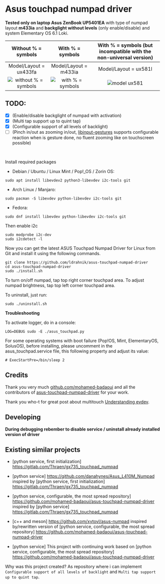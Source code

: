 # Asus touchpad numpad driver

**Tested only on laptop Asus ZenBook UP5401EA** with type of numpad layout **m433ia** and **backglight without levels** (only enable/disable) and system Elementary OS 6.1 Loki.

| Without % = symbols             |  With % = symbols       |  With % = symbols (but incompatible with the non-universal version) |
|:-------------------------:|:-------------------------:|:-------------------------:|
| Model/Layout = ux433fa          | Model/Layout = m433ia   | Model/Layout = ux581l |
| ![without % = symbols](https://github.com/ldrahnik/asus-touchpad-numpad-driver/blob/master/images/Asus-ZenBook-UX433FA.jpg)  |  ![with % = symbols](https://github.com/ldrahnik/asus-touchpad-numpad-driver/blob/master/images/Asus-ZenBook-UP5401EA.png) | ![model ux581](https://github.com/ldrahnik/asus-touchpad-numpad-driver/blob/master/images/Asus-ZenBook-UX581l.jpg) |


## TODO:

- [x] (Enable/disable backglight of numpad with activation)
- [x] (Multi tap support up to quint tap)
- [x] (Configurable support of all levels of backlight)
- [ ] (Pinch in/out as zooming in/out, [libinput-gestures](https://github.com/bulletmark/libinput-gestures) supports configurable reaction when is gesture done, no fluent zooming like on touchscreen possible)

<br/>

Install required packages

- Debian / Ubuntu / Linux Mint / Pop!_OS / Zorin OS:
```
sudo apt install libevdev2 python3-libevdev i2c-tools git
```

- Arch Linux / Manjaro:
```
sudo pacman -S libevdev python-libevdev i2c-tools git
```

- Fedora:
```
sudo dnf install libevdev python-libevdev i2c-tools git
```


Then enable i2c
```
sudo modprobe i2c-dev
sudo i2cdetect -l
```

Now you can get the latest ASUS Touchpad Numpad Driver for Linux from Git and install it using the following commands.
```
git clone https://github.com/ldrahnik/asus-touchpad-numpad-driver
cd asus-touchpad-numpad-driver
sudo ./install.sh
```

To turn on/off numpad, tap top right corner touchpad area.
To adjust numpad brightness, tap top left corner touchpad area.

To uninstall, just run:
```
sudo ./uninstall.sh
```

**Troubleshooting**

To activate logger, do in a console:
```
LOG=DEBUG sudo -E ./asus_touchpad.py
```

For some operating systems with boot failure (Pop!OS, Mint, ElementaryOS, SolusOS), before installing, please uncomment in the asus_touchpad.service file, this following property and adjust its value:
```
# ExecStartPre=/bin/sleep 2
```

## Credits

Thank you very much [github.com/mohamed-badaoui](github.com/mohamed-badaoui) and all the contributors of [asus-touchpad-numpad-driver](https://github.com/mohamed-badaoui/asus-touchpad-numpad-driver) for your work.

Thank you who-t for great post about multitouch [Understanding evdev](http://who-t.blogspot.com/2016/09/understanding-evdev.html).

## Developing

**During debugging rebember to disable service / uninstall already installed version of driver**

## Existing similar projects

- [python service, first initialization] https://gitlab.com/Thraen/gx735_touchpad_numpad
- [python service] https://github.com/danahynes/Asus_L410M_Numpad inspired by [python service, first initialization] https://gitlab.com/Thraen/gx735_touchpad_numpad
- [python service, configurable, the most spread repository] https://github.com/mohamed-badaoui/asus-touchpad-numpad-driver inspired by [python service] https://gitlab.com/Thraen/gx735_touchpad_numpad
- [c++ and meson] https://github.com/xytovl/asus-numpad inspired by/rewritten version of [python service, configurable, the most spread repository] https://github.com/mohamed-badaoui/asus-touchpad-numpad-driver

- [python service] This project with continuing work based on [python service, configurable, the most spread repository] https://github.com/mohamed-badaoui/asus-touchpad-numpad-driver

Why was this project created? As repository where i can implement ```Configurable support of all levels of backlight``` and ```Multi tap support up to quint tap```.
